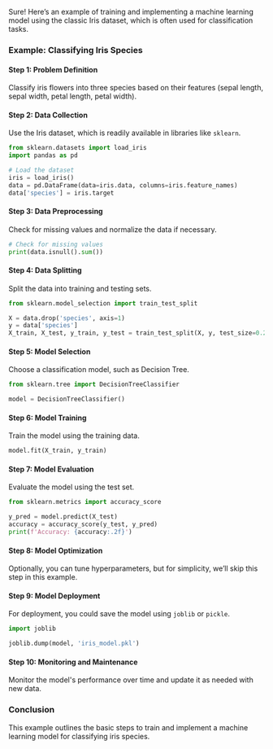 Sure! Here’s an example of training and implementing a machine learning model using the classic Iris dataset, which is often used for classification tasks.

### Example: Classifying Iris Species

#### Step 1: Problem Definition
Classify iris flowers into three species based on their features (sepal length, sepal width, petal length, petal width).

#### Step 2: Data Collection
Use the Iris dataset, which is readily available in libraries like `sklearn`.

```python
from sklearn.datasets import load_iris
import pandas as pd

# Load the dataset
iris = load_iris()
data = pd.DataFrame(data=iris.data, columns=iris.feature_names)
data['species'] = iris.target
```

#### Step 3: Data Preprocessing
Check for missing values and normalize the data if necessary.

```python
# Check for missing values
print(data.isnull().sum())
```

#### Step 4: Data Splitting
Split the data into training and testing sets.

```python
from sklearn.model_selection import train_test_split

X = data.drop('species', axis=1)
y = data['species']
X_train, X_test, y_train, y_test = train_test_split(X, y, test_size=0.2, random_state=22)
```

#### Step 5: Model Selection
Choose a classification model, such as Decision Tree.

```python
from sklearn.tree import DecisionTreeClassifier

model = DecisionTreeClassifier()
```

#### Step 6: Model Training
Train the model using the training data.

```python
model.fit(X_train, y_train)
```

#### Step 7: Model Evaluation
Evaluate the model using the test set.

```python
from sklearn.metrics import accuracy_score

y_pred = model.predict(X_test)
accuracy = accuracy_score(y_test, y_pred)
print(f'Accuracy: {accuracy:.2f}')
```

#### Step 8: Model Optimization
Optionally, you can tune hyperparameters, but for simplicity, we’ll skip this step in this example.

#### Step 9: Model Deployment
For deployment, you could save the model using `joblib` or `pickle`.

```python
import joblib

joblib.dump(model, 'iris_model.pkl')
```

#### Step 10: Monitoring and Maintenance
Monitor the model's performance over time and update it as needed with new data.

### Conclusion
This example outlines the basic steps to train and implement a machine learning model for classifying iris species.